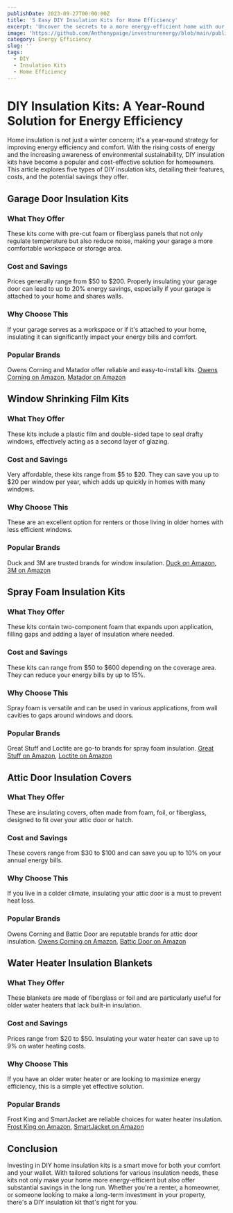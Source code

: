 ```yaml
---
publishDate: 2023-09-27T00:00:00Z
title: '5 Easy DIY Insulation Kits for Home Efficiency'
excerpt: 'Uncover the secrets to a more energy-efficient home with our guide on DIY insulation kits. Learn about the top options available and how they can help you save on energy costs.'
image: 'https://github.com/Anthonypaige/investnurenergy/blob/main/public/images/cover-art/WTHR-2-cover-art.jpg?raw=true'
category: Energy Efficiency
slug: ''
tags:
  - DIY
  - Insulation Kits
  - Home Efficiency
---
```


# **DIY Insulation Kits: A Year-Round Solution for Energy Efficiency**

Home insulation is not just a winter concern; it's a year-round strategy for improving energy efficiency and comfort. With the rising costs of energy and the increasing awareness of environmental sustainability, DIY insulation kits have become a popular and cost-effective solution for homeowners. This article explores five types of DIY insulation kits, detailing their features, costs, and the potential savings they offer.

## **Garage Door Insulation Kits**

### **What They Offer**
These kits come with pre-cut foam or fiberglass panels that not only regulate temperature but also reduce noise, making your garage a more comfortable workspace or storage area.

### **Cost and Savings**
Prices generally range from $50 to $200. Properly insulating your garage door can lead to up to 20% energy savings, especially if your garage is attached to your home and shares walls.

### **Why Choose This**
If your garage serves as a workspace or if it's attached to your home, insulating it can significantly impact your energy bills and comfort.

### **Popular Brands**
Owens Corning and Matador offer reliable and easy-to-install kits. [Owens Corning on Amazon](https://www.amazon.com/), [Matador on Amazon](https://www.amazon.com/)

## **Window Shrinking Film Kits**

### **What They Offer**
These kits include a plastic film and double-sided tape to seal drafty windows, effectively acting as a second layer of glazing.

### **Cost and Savings**
Very affordable, these kits range from $5 to $20. They can save you up to $20 per window per year, which adds up quickly in homes with many windows.

### **Why Choose This**
These are an excellent option for renters or those living in older homes with less efficient windows.

### **Popular Brands**
Duck and 3M are trusted brands for window insulation. [Duck on Amazon](https://www.amazon.com/), [3M on Amazon](https://www.amazon.com/)

## **Spray Foam Insulation Kits**

### **What They Offer**
These kits contain two-component foam that expands upon application, filling gaps and adding a layer of insulation where needed.

### **Cost and Savings**
These kits can range from $50 to $600 depending on the coverage area. They can reduce your energy bills by up to 15%.

### **Why Choose This**
Spray foam is versatile and can be used in various applications, from wall cavities to gaps around windows and doors.

### **Popular Brands**
Great Stuff and Loctite are go-to brands for spray foam insulation. [Great Stuff on Amazon](https://www.amazon.com/), [Loctite on Amazon](https://www.amazon.com/)

## **Attic Door Insulation Covers**

### **What They Offer**
These are insulating covers, often made from foam, foil, or fiberglass, designed to fit over your attic door or hatch.

### **Cost and Savings**
These covers range from $30 to $100 and can save you up to 10% on your annual energy bills.

### **Why Choose This**
If you live in a colder climate, insulating your attic door is a must to prevent heat loss.

### **Popular Brands**
Owens Corning and Battic Door are reputable brands for attic door insulation. [Owens Corning on Amazon](https://www.amazon.com/), [Battic Door on Amazon](https://www.amazon.com/)

## **Water Heater Insulation Blankets**

### **What They Offer**
These blankets are made of fiberglass or foil and are particularly useful for older water heaters that lack built-in insulation.

### **Cost and Savings**
Prices range from $20 to $50. Insulating your water heater can save up to 9% on water heating costs.

### **Why Choose This**
If you have an older water heater or are looking to maximize energy efficiency, this is a simple yet effective solution.

### **Popular Brands**
Frost King and SmartJacket are reliable choices for water heater insulation. [Frost King on Amazon](https://www.amazon.com/), [SmartJacket on Amazon](https://www.amazon.com/)

## **Conclusion**

Investing in DIY home insulation kits is a smart move for both your comfort and your wallet. With tailored solutions for various insulation needs, these kits not only make your home more energy-efficient but also offer substantial savings in the long run. Whether you're a renter, a homeowner, or someone looking to make a long-term investment in your property, there's a DIY insulation kit that's right for you.





